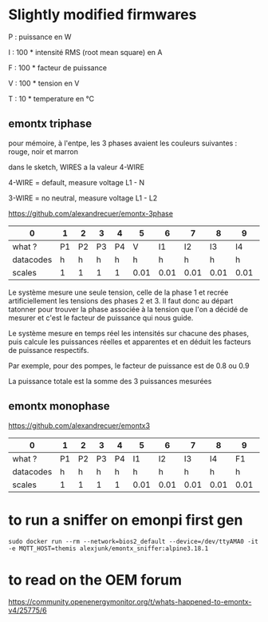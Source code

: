# Slightly modified firmwares

P : puissance en W

I : 100 * intensité RMS (root mean square) en A

F : 100 * facteur de puissance

V : 100 * tension en V

T : 10 * temperature en °C

## emontx triphase

pour mémoire, à l'entpe, les 3 phases avaient les couleurs suivantes : rouge, noir et marron

dans le sketch, WIRES a la valeur 4-WIRE

4-WIRE = default, measure voltage L1 - N

3-WIRE = no neutral, measure voltage L1 - L2

https://github.com/alexandrecuer/emontx-3phase

0|1|2|3|4|5|6|7|8|9|10|11|12|13|14|15|16|17|18|19|20
--|--|--|--|--|--|--|--|--|--|--|--|--|--|--|--|--|--|--|--|--
what ? | P1 | P2 | P3 | P4 | V | I1 | I2 | I3 | I4 | F1 | F2 | F3 | F4 | T1 | T2 | T3 | T4 | T5 | T6 | pulse
datacodes|h|h|h|h|h|h|h|h|h|h|h|h|h|h|h|h|h|h|h|L
scales|1|1|1|1|0.01|0.01|0.01|0.01|0.01|0.01|0.01|0.01|0.01|0.1|0.1|0.1|0.1|0.1|0.1|1

Le système mesure une seule tension, celle de la phase 1 et recrée artificiellement les tensions des phases 2 et 3. Il faut donc au départ tatonner pour trouver la phase associée à la tension que l'on a décidé de mesurer et c'est le facteur de puissance qui nous guide.

Le système mesure en temps réel les intensités sur chacune des phases, puis calcule les puissances réelles et apparentes et en déduit les facteurs de puissance respectifs.

Par exemple, pour des pompes, le facteur de puissance est de 0.8 ou 0.9

La puissance totale est la somme des 3 puissances mesurées

## emontx monophase

https://github.com/alexandrecuer/emontx3

0|1|2|3|4|5|6|7|8|9|10|11|12|13|14|15|16|17|18|19|20
--|--|--|--|--|--|--|--|--|--|--|--|--|--|--|--|--|--|--|--|--
what ? | P1 | P2 | P3 | P4 | I1 | I2 | I3 | I4 | F1 | F2 | F3 | F4 | V | T1 | T2 | T3 | T4 | T5 | T6 | pulse
datacodes|h|h|h|h|h|h|h|h|h|h|h|h|h|h|h|h|h|h|h|L
scales|1|1|1|1|0.01|0.01|0.01|0.01|0.01|0.01|0.01|0.01|0.01|0.1|0.1|0.1|0.1|0.1|0.1|1

# to run a sniffer on emonpi first gen

```
sudo docker run --rm --network=bios2_default --device=/dev/ttyAMA0 -it -e MQTT_HOST=themis alexjunk/emontx_sniffer:alpine3.18.1
```

# to read on the OEM forum

https://community.openenergymonitor.org/t/whats-happened-to-emontx-v4/25775/6
